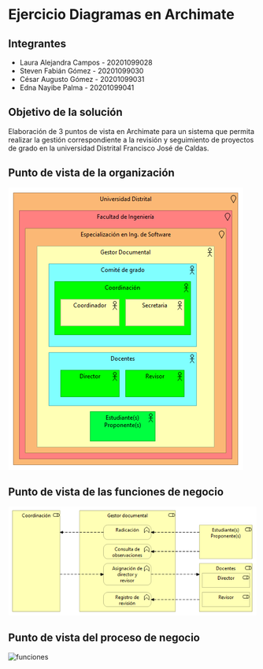 # Ejercicio Diagramas en Archimate

## Integrantes
* Laura Alejandra Campos - 20201099028
* Steven Fabián Gómez - 20201099030
* César Augusto Gómez - 20201099031
* Edna Nayibe Palma - 20201099041

## Objetivo de la solución
Elaboración de 3 puntos de vista en Archimate para un sistema que permita realizar la gestión correspondiente a la revisión y seguimiento de proyectos de grado en la universidad Distrital Francisco José de Caldas.

## Punto de vista de la organización
![organización](imagenes/organizacion.bmp)

## Punto de vista de las funciones de negocio
![funciones](imagenes/funcionesNegocio.bmp)

## Punto de vista del proceso de negocio
![funciones](imagenes/procesos.bmp)
